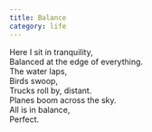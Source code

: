 ```yaml
---
title: Balance
category: life
---
```


Here I sit in tranquility,  
Balanced at the edge of everything.  
The water laps,  
Birds swoop,  
Trucks roll by, distant.  
Planes boom across the sky.  
All is in balance,  
Perfect.
